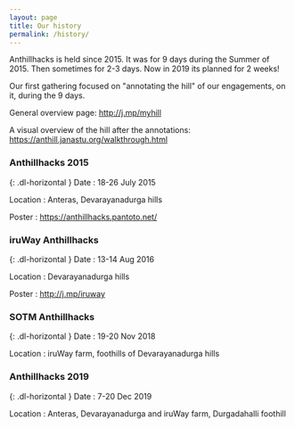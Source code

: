 ```yaml
---
layout: page
title: Our history
permalink: /history/
---
```


Anthillhacks is held since 2015. It was for 9 days during the Summer of 2015. Then sometimes for 2-3 days. Now in 2019 its planned for 2 weeks! 

Our first gathering focused on "annotating the hill" of our engagements, on it, during the 9 days.

General overview page: http://j.mp/myhill 

A visual overview of the hill after the annotations: https://anthill.janastu.org/walkthrough.html

### Anthillhacks 2015

{: .dl-horizontal }
Date
: 18-26 July 2015

Location
: Anteras, Devarayanadurga hills

Poster
: https://anthillhacks.pantoto.net/


### iruWay Anthillhacks

{: .dl-horizontal }
Date
: 13-14 Aug 2016

Location
: Devarayanadurga hills

Poster
: http://j.mp/iruway 

### SOTM Anthillhacks

{: .dl-horizontal }
Date
: 19-20 Nov 2018

Location
: iruWay farm, foothills of Devarayanadurga hills

### Anthillhacks 2019

{: .dl-horizontal }
Date
: 7-20 Dec 2019

Location
: Anteras, Devarayanadurga and iruWay farm, Durgadahalli foothill